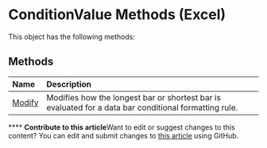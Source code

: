 
# ConditionValue Methods (Excel)
This object has the following methods:

## Methods



|**Name**|**Description**|
|:-----|:-----|
| [Modify](3da6d850-7b7b-2419-b211-b18081c31e77.md)|Modifies how the longest bar or shortest bar is evaluated for a data bar conditional formatting rule. |

****   **Contribute to this article**Want to edit or suggest changes to this content? You can edit and submit changes to  [this article](https://github.com/jhershey00/VBA_Excel_Test/OpenXMLCon/articles/dca3b8e6-4f82-4ed1-81c9-f489bd517d79.md) using GitHub.

